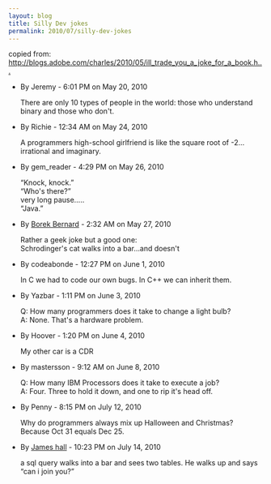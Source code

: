 ```yaml
---
layout: blog
title: Silly Dev jokes
permalink: 2010/07/silly-dev-jokes
---
```


<p>copied from: <a href="http://blogs.adobe.com/charles/2010/05/ill_trade_you_a_joke_for_a_book.html#comments" title="http://blogs.adobe.com/charles/2010/05/ill_trade_you_a_joke_for_a_book.html#comments">http://blogs.adobe.com/charles/2010/05/ill_trade_you_a_joke_for_a_book.h...</a></p>
<ul class="commentlist">
<li class="comment even thread-even depth-1" id="li-comment-3">
<p>         By Jeremy      - 6:01 PM on May 20, 2010 &nbsp;</p>
<p>            There are only 10 types of people in the world: those who understand binary and those who don't.</p>
</li>
<li class="comment odd alt thread-odd thread-alt depth-1" id="li-comment-4">
<p>         By Richie      - 12:34 AM on May 24, 2010 &nbsp;</p>
<p>            A programmers high-school girlfriend is like the square root of -2…irrational and imaginary.</p>
</li>
<li class="comment even thread-even depth-1" id="li-comment-5">
<p>         By gem_reader      - 4:29 PM on May 26, 2010 &nbsp;</p>
<p>            “Knock, knock.”<br />
“Who's there?”<br />
very long pause…..<br />
“Java.”</p>
</li>
<li class="comment odd alt thread-odd thread-alt depth-1" id="li-comment-6">
<p>         By <a href="http://www.borber.com/" rel="external nofollow" class="url">Borek Bernard</a>      - 2:32 AM on May 27, 2010 &nbsp;</p>
<p>            Rather a geek joke but a good one:<br />
Schrodinger's cat walks into a bar…and doesn't</p>
</li>
<li class="comment even thread-even depth-1" id="li-comment-7">
<p>         By codeabonde      - 12:27 PM on June 1, 2010 &nbsp;</p>
<p>            In C we had to code our own bugs. In C++ we can inherit them.</p>
</li>
<li class="comment odd alt thread-odd thread-alt depth-1" id="li-comment-8">
<p>         By Yazbar      - 1:11 PM on June 3, 2010 &nbsp;</p>
<p>            Q: How many programmers does it take to change a light bulb?<br />
A: None.  That's a hardware problem.</p>
</li>
<li class="comment even thread-even depth-1" id="li-comment-9">
<p>         By Hoover      - 1:20 PM on June 4, 2010 &nbsp;</p>
<p>            My other car is a CDR</p>
</li>
<li class="comment odd alt thread-odd thread-alt depth-1" id="li-comment-10">
<p>         By mastersson      - 9:12 AM on June 8, 2010 &nbsp;</p>
<p>            Q: How many IBM Processors does it take to execute a job?<br />
A: Four. Three to hold it down, and one to rip it's head off.</p>
</li>
<li class="comment even thread-even depth-1" id="li-comment-11">
<p>         By Penny      - 8:15 PM on July 12, 2010 &nbsp;</p>
<p>            Why do programmers always mix up Halloween and Christmas?<br />
Because Oct 31 equals Dec 25.</p>
</li>
<li class="comment odd alt thread-odd thread-alt depth-1" id="li-comment-12">
<p>         By <a href="http://www.imjameshall.com" rel="external nofollow" class="url">James hall</a>      - 10:23 PM on July 14, 2010 &nbsp;</p>
<p>            a sql query walks into a bar and sees two tables.  He walks up and says “can i join you?”</p>
</li>
</ul>
